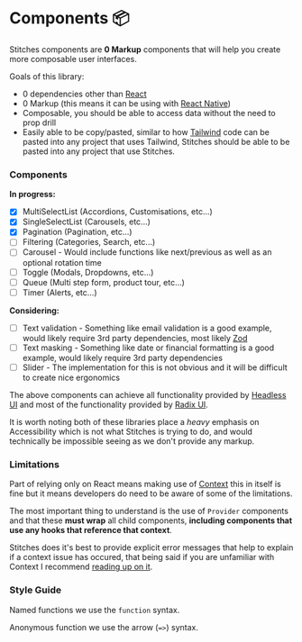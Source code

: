 # Components 📦

Stitches components are **0 Markup** components that will help you create more composable user interfaces.

Goals of this library:
- 0 dependencies other than [React](https://react.dev/)
- 0 Markup (this means it can be using with [React Native](https://reactnative.dev/))
- Composable, you should be able to access data without the need to prop drill
- Easily able to be copy/pasted, similar to how [Tailwind](https://tailwindcss.com/) code can be pasted into any project that uses Tailwind, Stitches should be able to be pasted into any project that use Stitches.

### Components

**In progress:**

- [x] MultiSelectList (Accordions, Customisations, etc...)
- [x] SingleSelectList (Carousels, etc...)
- [x] Pagination (Pagination, etc...)
- [ ] Filtering (Categories, Search, etc...)
- [ ] Carousel - Would include functions like next/previous as well as an optional rotation time
- [ ] Toggle (Modals, Dropdowns, etc...)
- [ ] Queue (Multi step form, product tour, etc...)
- [ ] Timer (Alerts, etc...)

**Considering:**

- [ ] Text validation - Something like email validation is a good example, would likely require 3rd party dependencies, most likely [Zod](https://zod.dev/)
- [ ] Text masking - Something like date or financial formatting is a good example, would likely require 3rd party dependencies
- [ ] Slider - The implementation for this is not obvious and it will be difficult to create nice ergonomics

The above components can achieve all functionality provided by [Headless UI](https://headlessui.com/) and most of the functionality provided by [Radix UI](https://www.radix-ui.com/).

It is worth noting both of these libraries place a _heavy_ emphasis on Accessibility which is not what Stitches is trying to do, and would technically be impossible seeing as we don't provide any markup.

### Limitations

Part of relying only on React means making use of [Context](https://react.dev/learn/passing-data-deeply-with-context) this in itself is fine but it means developers do need to be aware of some of the limitations.

The most important thing to understand is the use of `Provider` components and that these **must wrap** all child components, **including components that use any hooks that reference that context**.

Stitches does it's best to provide explicit error messages that help to explain if a context issue has occured, that being said if you are unfamiliar with Context I recommend [reading up on it](https://react.dev/learn/passing-data-deeply-with-context).

### Style Guide

Named functions we use the `function` syntax.

Anonymous function we use the arrow (`=>`) syntax.
